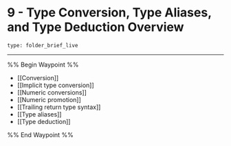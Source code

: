 # 9 - Type Conversion, Type Aliases, and Type Deduction Overview
 
```ccard
type: folder_brief_live
```
 
---

%% Begin Waypoint %%
- [[Conversion]]
- [[Implicit type conversion]]
- [[Numeric conversions]]
- [[Numeric promotion]]
- [[Trailing return type syntax]]
- [[Type aliases]]
- [[Type deduction]]

%% End Waypoint %%